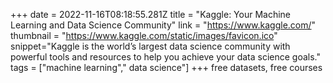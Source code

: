 +++
date = 2022-11-16T08:18:55.281Z
title = "Kaggle: Your Machine Learning and Data Science Community"
link = "https://www.kaggle.com/"
thumbnail = "https://www.kaggle.com/static/images/favicon.ico"
snippet="Kaggle is the world’s largest data science community with powerful tools and resources to help you achieve your data science goals."
tags = ["machine learning"," data science"]
+++
free datasets, free courses
